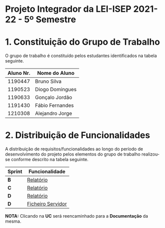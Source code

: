 # Projeto Integrador da LEI-ISEP 2021-22 - 5º Semestre

# 1. Constituição do Grupo de Trabalho

O grupo de trabalho é constituído pelos estudantes identificados na tabela seguinte.

| Aluno Nr.	 | Nome do Aluno	        	  |
|------------|----------------------------|
| 1190447    | Bruno Silva                |
| 1190523    | Diogo Domingues            |
| 1190633    | Gonçalo Jordão             |
| 1191430    | Fábio Fernandes            |
| 1210308    | Alejandro Jorge            |

# 2. Distribuição de Funcionalidades ###

A distribuição de requisitos/funcionalidades ao longo do período de desenvolvimento do projeto pelos elementos do grupo de trabalho realizou-se conforme descrito na tabela seguinte.

| Sprint  |Funcionalidade                                                                                                                                    |
|---------|--------------------------------------------------------------------------------------------------------------------------------------------------|
|  **B**  | [Relatório](docs/ProjetoGeral/SprintB/Relatorio_3DL_G67.pdf)                                                                                     |
|  **C**  | [Relatório](docs/ProjetoGeral/SprintC/Relatorio_3DL_G67.pdf)                                                                                     |
|  **D**  | [Relatório](docs/ProjetoGeral/SprintD/Relatorio_3DL_G67.pdf)                                                                                     |
|  **D**  | [Ficheiro Servidor](docs/ProjetoGeral/SprintD/FicheiroServerAtualizado.pl)                                                                       |

**NOTA:** Clicando na **UC** será reencaminhado para a **Documentação** da mesma.
